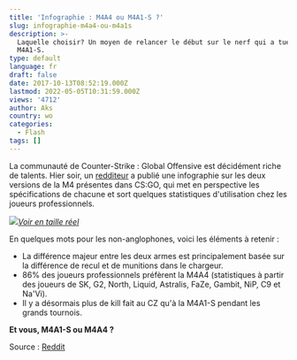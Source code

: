 ```yaml
---
title: 'Infographie : M4A4 ou M4A1-S ?'
slug: infographie-m4a4-ou-m4a1s
description: >-
  Laquelle choisir? Un moyen de relancer le début sur le nerf qui a tué la
  M4A1-S.
type: default
language: fr
draft: false
date: 2017-10-13T08:52:19.000Z
lastmod: 2022-05-05T10:31:59.000Z
views: '4712'
author: Aks
country: wo
categories:
  - Flash
tags: []
---
```

La communauté de Counter-Strike : Global Offensive est décidément riche de talents. Hier soir, un [redditeur](https://www.reddit.com/user/fallenBAD) a publié une infographie sur les deux versions de la M4 présentes dans CS:GO, qui met en perspective les spécifications de chacune et sort quelques statistiques d'utilisation chez les joueurs professionnels.

![](https://i.redd.it/10xpvgcz5frz.jpg)[_Voir en taille réel_](https://i.redd.it/10xpvgcz5frz.jpg)

En quelques mots pour les non-anglophones, voici les éléments à retenir :

* La différence majeur entre les deux armes est principalement basée sur la différence de recul et de munitions dans le chargeur.
* 86% des joueurs professionnels préfèrent la M4A4 (statistiques à partir des joueurs de SK, G2, North, Liquid, Astralis, FaZe, Gambit, NiP, C9 et Na'Vi).
* Il y a désormais plus de kill fait au CZ qu'à la M4A1-S pendant les grands tournois.

**Et vous, M4A1-S ou M4A4 ?**

Source : [Reddit ](https://www.reddit.com/r/GlobalOffensive/comments/75xtcn/m4a4%5Fvs%5Fm4a1s%5Fusage%5Finfographic/?st=j8pn3kec&sh=1d30d4e9)
